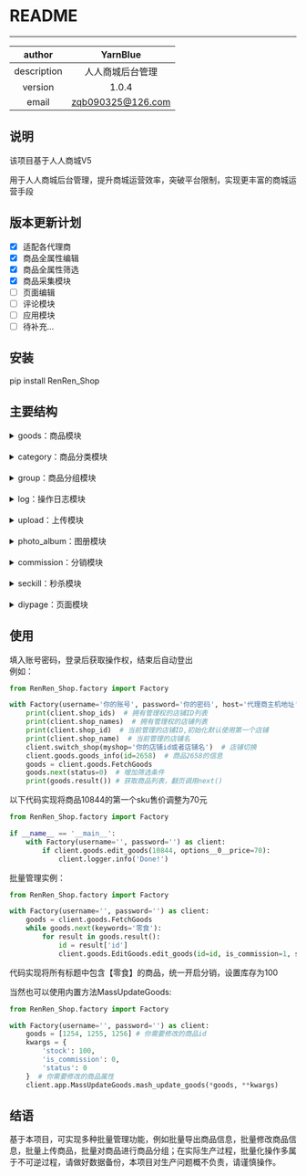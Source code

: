 # README
***
|   author    |     YarnBlue      |
|:-----------:|:-----------------:|
| description |     人人商城后台管理      |
|   version   |       1.0.4       |
|   email   | zqb090325@126.com |

## 说明
该项目基于人人商城V5

用于人人商城后台管理，提升商城运营效率，突破平台限制，实现更丰富的商城运营手段

## 版本更新计划
- [x] 适配各代理商
- [x] 商品全属性编辑
- [x] 商品全属性筛选
- [x] 商品采集模块
- [ ] 页面编辑
- [ ] 评论模块
- [ ] 应用模块
- [ ] 待补充...

## 安装
pip install RenRen_Shop

## 主要结构
<details><summary>goods：商品模块</summary>
goods_info : 商品信息<br>
add_goods : 增加商品<br>
edit_goods : 编辑商品<br>
FetchGoods : 获取商品列表<br>
fetch_goodsId_list: 筛选商品id列表<br>
filter_goods: 全属性筛选商品<br>
goods_key_value: 商品属性值<br>
goods_copy: 商品一键复制（支持属性修改）
</details>
<br>
<details><summary>category：商品分类模块</summary>
category_list : 商品分类<br>
set_category: 批量设置分类
</details>
<br>
<details><summary>group：商品分组模块</summary>
groups_info : 商品分组信息<br>
FetchGroups : 获取商品分组列表<br>
add_group : 增加商品分组<br>
update_group : 更新商品分组
</details>
<br>
<details><summary>log：操作日志模块</summary>
log_info : 账户操作日志信息<br>
FetchLogList : 获取操作日志列表<br>
</details>
<br>
<details><summary>upload：上传模块</summary>
img_uploader : 上传图片<br>
</details>
<br>
<details><summary>photo_album：图册模块</summary>
add_album : 增加图片分组<br>
</details>
<br>
<details><summary>commission：分销模块</summary>
change_agent : 更换分销上下级<br>
FetchAgentList: 分销商列表<br>
FetchGoodsCommissionList: 分销商品列表<br>
cancel_goods_commission: 商品取消分销<br>
add_goods_commission: 商品开启分销
</details>
<br>
<details><summary>seckill：秒杀模块</summary>
seckill_add : 新增秒杀活动<br>
seckill_delete: 删除秒杀活动<br>
seckill_info: 秒杀活动信息<br>
seckill_edit: 编辑秒杀活动<br>
FetchSecKillList: 秒杀活动列表
</details>
<br>
<details><summary>diypage：页面模块</summary>
page_edit : 页面编辑<br>
page_info: 页面信息
</details>

## 使用
填入账号密码，登录后获取操作权，结束后自动登出<br>
例如：

```python
from RenRen_Shop.factory import Factory

with Factory(username='你的账号', password='你的密码', host='代理商主机地址') as client:
    print(client.shop_ids)  # 拥有管理权的店铺ID列表
    print(client.shop_names)  # 拥有管理权的店铺列表
    print(client.shop_id)  # 当前管理的店铺ID,初始化默认使用第一个店铺
    print(client.shop_name)  # 当前管理的店铺名
    client.switch_shop(myshop='你的店铺id或者店铺名')  # 店铺切换
    client.goods.goods_info(id=2658)  # 商品2658的信息
    goods = client.goods.FetchGoods
    goods.next(status=0)  # 增加筛选条件
    print(goods.result()) # 获取商品列表，翻页调用next()
```
以下代码实现将商品10844的第一个sku售价调整为70元
```python
from RenRen_Shop.factory import Factory

if __name__ == '__main__':
    with Factory(username='', password='') as client:
        if client.goods.edit_goods(10844, options__0__price=70):
            client.logger.info('Done!')
```

批量管理实例：
```python
from RenRen_Shop.factory import Factory

with Factory(username='', password='') as client:
    goods = client.goods.FetchGoods
    while goods.next(keywords='零食'):
        for result in goods.result():
            id = result['id']
            client.goods.EditGoods.edit_goods(id=id, is_commission=1, stock=100)

```
代码实现将所有标题中包含【零食】的商品，统一开启分销，设置库存为100

当然也可以使用内置方法MassUpdateGoods:
```python
from RenRen_Shop.factory import Factory

with Factory(username='', password='') as client:
    goods = [1254, 1255, 1256] # 你需要修改的商品id
    kwargs = {
        'stock': 100,
        'is_commission': 0,
        'status': 0
    }  # 你需要修改的商品属性
    client.app.MassUpdateGoods.mash_update_goods(*goods, **kwargs)
```
## 结语
基于本项目，可实现多种批量管理功能，例如批量导出商品信息，批量修改商品信息，批量上传商品，批量对商品进行商品分组；在实际生产过程，批量化操作多属于不可逆过程，请做好数据备份，本项目对生产问题概不负责，请谨慎操作。
